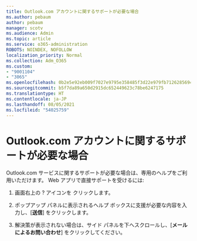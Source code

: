```yaml
---
title: Outlook.com アカウントに関するサポートが必要な場合
ms.author: pebaum
author: pebaum
manager: scotv
ms.audience: Admin
ms.topic: article
ms.service: o365-administration
ROBOTS: NOINDEX, NOFOLLOW
localization_priority: Normal
ms.collection: Adm_O365
ms.custom:
- "9001104"
- "3065"
ms.openlocfilehash: 0b2e5e92eb009f7027e9795e358485f3d22e979fb7126285694dd2b3a7ea70b7
ms.sourcegitcommit: b5f7da89a650d2915dc652449623c78be6247175
ms.translationtype: HT
ms.contentlocale: ja-JP
ms.lasthandoff: 08/05/2021
ms.locfileid: "54025759"
---
```

# <a name="need-help-with-my-outlookcom-account"></a>Outlook.com アカウントに関するサポートが必要な場合

Outlook.com サービスに関するサポートが必要な場合は、専用のヘルプをご利用いただけます。 Web アプリで直接サポートを受けるには: 

1. 画面右上の ? アイコンを クリックします。 

2. ポップアップ パネルに表示されるヘルプ ボックスに支援が必要な内容を入力し、[**送信**] をクリックします。 

3. 解決策が表示されない場合は、サイド パネルを下へスクロールし、[**メールによるお問い合わせ**] をクリックしてください。
